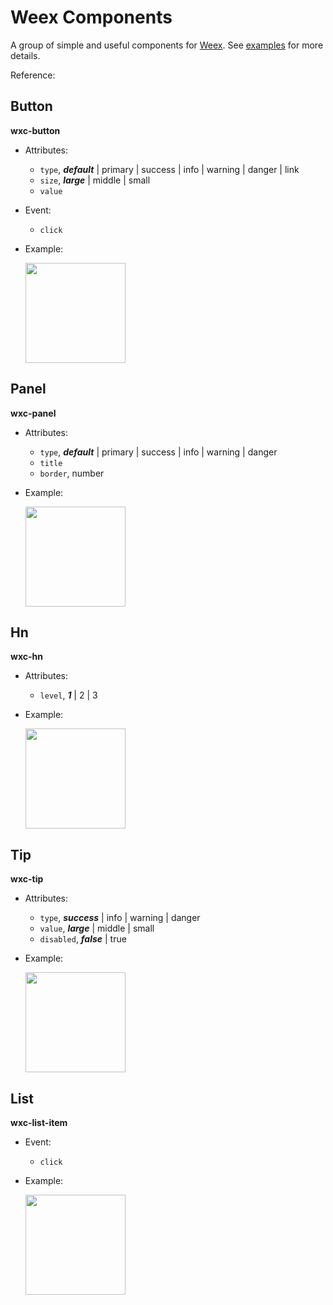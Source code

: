 # Weex Components

A group of simple and useful components for [Weex](https://github.com/alibaba/weex). See [examples](https://github.com/alibaba/weex/blob/component/examples/ui.we) for more details. 

Reference: 

## Button
 
**wxc-button**

* Attributes: 
    * `type`, ***default*** | primary | success | info | warning | danger | link 
    * `size`, ***large*** | middle | small
    * `value`
* Event: 
    * `click`
* Example:
    
    <img src="http://gtms01.alicdn.com/tps/i1/TB1uUzOMpXXXXXuXpXXqnuiVpXX-278-456.gif" width="160" />

## Panel

**wxc-panel**

* Attributes: 
    * `type`, ***default*** | primary | success | info | warning | danger 
    * `title`
    * `border`, number
* Example:
    
    <img src="http://gtms04.alicdn.com/tps/i4/TB18drzMpXXXXc9XFXXHO6y1XXX-319-615.png" width="160" />
    
## Hn
 
**wxc-hn**

* Attributes: 
    * `level`, ***1*** | 2 | 3
* Example:
    
    <img src="http://gtms02.alicdn.com/tps/i2/TB1BZYMMpXXXXaYXpXXVSoUTpXX-275-203.png" width="160" />

## Tip
 
**wxc-tip**

* Attributes: 
    * `type`, ***success*** | info | warning | danger 
    * `value`, ***large*** | middle | small
    * `disabled`, ***false*** | true
* Example:
    
    <img src="http://gtms03.alicdn.com/tps/i3/TB1x5DJMpXXXXb2XpXXnTPSZVXX-320-367.png" width="160" />

## List
 
**wxc-list-item**

* Event: 
    * `click`
* Example:
    
    <img src="http://gtms04.alicdn.com/tps/i4/TB1qzjNMpXXXXabXpXX9it9VpXX-278-357.gif" width="160" />